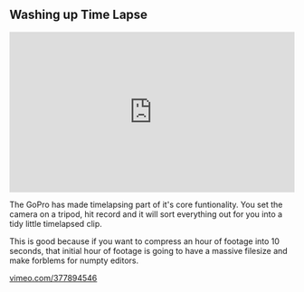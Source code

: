 ## Washing up Time Lapse

<div style="padding:56.25% 0 0 0;position:relative;"><iframe src="https://player.vimeo.com/video/377894546?autoplay=1&title=0&byline=0&portrait=0" style="position:absolute;top:0;left:0;width:100%;height:100%;" frameborder="0" allow="autoplay; fullscreen" allowfullscreen></iframe></div><script src="https://player.vimeo.com/api/player.js"></script>

The GoPro has made timelapsing part of it's core funtionality. You set the camera on a tripod, hit record and it will sort everything out for you into a tidy little timelapsed clip.

This is good because if you want to compress an hour of footage into 10 seconds, that initial hour of footage is going to have a massive filesize and make forblems for numpty editors.

[vimeo.com/377894546](https://vimeo.com/377894546)
